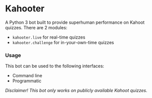 # Kahooter

A Python 3 bot built to provide superhuman performance on Kahoot quizzes. There are 2 modules:

- `kahooter.live` for real-time quizzes
- `kahooter.challenge` for in-your-own-time quizzes

### Usage

This bot can be used to the following interfaces:

- Command line
- Programmatic

*Disclaimer! This bot only works on publicly available Kahoot quizzes.*
